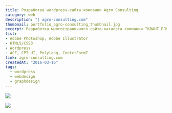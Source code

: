 ```yaml
---
title: Розработка wordpress-сайта компании Agro Consulting
category: web
description: "| agro-consulting.com"
thumbnail: portfolio_agro-consulting_thumbnail.jpg
excerpt: Разработка многостраничного сайта-каталога компании “КВАНТ ПЛЮС”. Реализованы адаптивность, многоязычность, поиск по сайту, интерактивная карта, форма обратнойсвязи, кастомные типы поля, кастомные типы записи
list:
- Adobe Photoshop, Adobe Illustrator
- HTML5/CSS3
- Wordpress
- ACF, CPT UI, Polylang, ContctForm7
link: agro-consulting.com
createdAt: "2016-03-16"
tags: 
  - wordpress
  - webdesign
  - graphdesign
---
```


![](/portfolio/portfolio_agro-consulting_img_001.jpg)

![](/portfolio/portfolio_agro-consulting_img_002.jpg)
